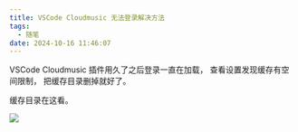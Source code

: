 ```yaml
---
title: VSCode Cloudmusic 无法登录解决方法
tags:
  - 随笔
date: 2024-10-16 11:46:07
---
```


VSCode Cloudmusic 插件用久了之后登录一直在加载， 查看设置发现缓存有空间限制， 把缓存目录删掉就好了。


缓存目录在这看。 

![](/images/cloudmusiccache.png)
